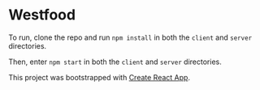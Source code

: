 # Westfood

To run, clone the repo and run `npm install` in both the `client` and `server` directories.

Then, enter `npm start` in both the `client` and `server` directories.

This project was bootstrapped with [Create React App](https://github.com/facebook/create-react-app).
